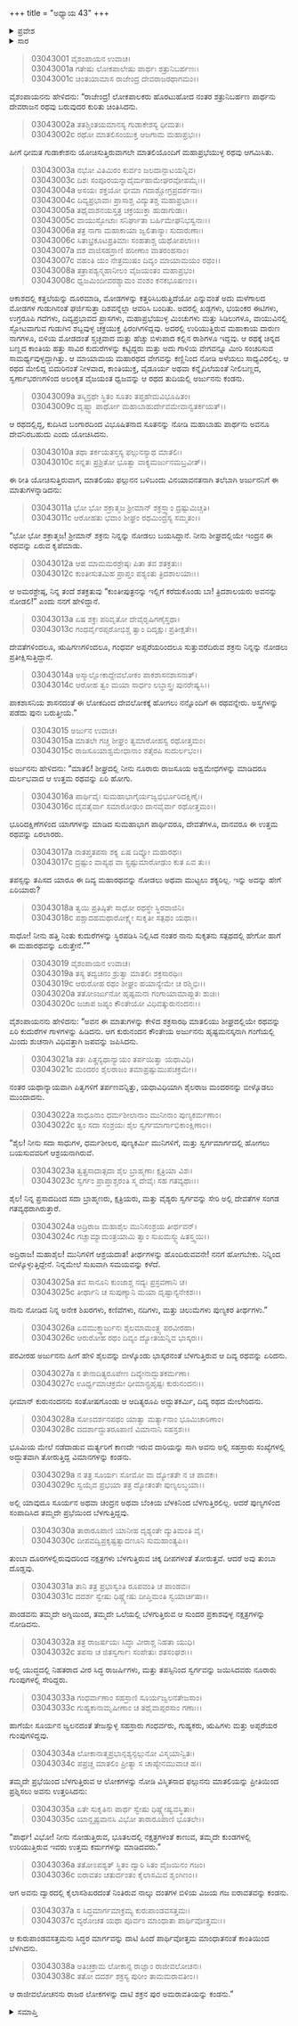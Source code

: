 +++
title = "ಅಧ್ಯಾಯ 43"
+++

<details><summary>ಪ್ರವೇಶ</summary>


।।   ಓಂ ಓಂ ನಮೋ ನಾರಾಯಣಾಯ।।   ಶ್ರೀ ವೇದವ್ಯಾಸಾಯ ನಮಃ ।।

ಶ್ರೀ ಕೃಷ್ಣದ್ವೈಪಾಯನ ವೇದವ್ಯಾಸ ವಿರಚಿತ  

**ಶ್ರೀ ಮಹಾಭಾರತ**

**ಆರಣ್ಯಕ ಪರ್ವ**

**ಇಂದ್ರಲೋಕಾಭಿಗಮನ ಪರ್ವ**

**ಅಧ್ಯಾಯ 43**

</details>


<details><summary>ಸಾರ</summary>

ಮಾತಲಿಯು ದೇವರಥವನ್ನು ಅರ್ಜುನನಿಗಾಗಿ ತಂದುದು (1-15). ಅರ್ಜುನನು ಶೈಲವನ್ನು ಬೀಳ್ಕೊಂಡು ರಥವನ್ನೇರಿದುದು (16-26). ದೇವಲೋಕಮಾರ್ಗದ ವರ್ಣನೆ (27-38).

</details>


> 03043001 ವೈಶಂಪಾಯನ ಉವಾಚ।  
03043001a ಗತೇಷು ಲೋಕಪಾಲೇಷು ಪಾರ್ಥಃ ಶತ್ರುನಿಬರ್ಹಣಃ।   
03043001c ಚಿಂತಯಾಮಾಸ ರಾಜೇಂದ್ರ ದೇವರಾಜರಥಾಗಮಂ।।

ವೈಶಂಪಾಯನನು ಹೇಳಿದನು: “ರಾಜೇಂದ್ರ! ಲೋಕಪಾಲಕರು ಹೊರಟುಹೋದ ನಂತರ ಶತ್ರುನಿಬರ್ಹಣ ಪಾರ್ಥನು ದೇವರಾಜನ ರಥವು ಬರುವುದರ ಕುರಿತು ಚಿಂತಿಸಿದನು.

> 03043002a ತತಶ್ಚಿಂತಯಮಾನಸ್ಯ ಗುಡಾಕೇಶಸ್ಯ ಧೀಮತಃ।  
03043002c ರಥೋ ಮಾತಲಿಸಂಯುಕ್ತ ಆಜಗಾಮ ಮಹಾಪ್ರಭಃ।।

ಹೀಗೆ ಧೀಮತ ಗುಡಾಕೇಶನು ಯೋಚಿಸುತ್ತಿರುವಾಗಲೇ ಮಾತಲಿಯೊಂದಿಗೆ ಮಹಾಪ್ರಭೆಯುಳ್ಳ ರಥವು ಆಗಮಿಸಿತು.

> 03043003a ನಭೋ ವಿತಿಮಿರಂ ಕುರ್ವಂ ಜಲದಾನ್ಪಾಟಯನ್ನಿವ।  
03043003c ದಿಶಃ ಸಂಪೂರಯನ್ನಾದೈರ್ಮಹಾಮೇಘರವೋಪಮೈಃ।।   
03043004a ಅಸಯಃ ಶಕ್ತಯೋ ಭೀಮಾ ಗದಾಶ್ಚೋಗ್ರಪ್ರದರ್ಶನಾಃ।  
03043004c ದಿವ್ಯಪ್ರಭಾವಾಃ ಪ್ರಾಸಾಶ್ಚ ವಿದ್ಯುತಶ್ಚ ಮಹಾಪ್ರಭಾಃ।।  
03043005a ತಥೈವಾಶನಯಸ್ತತ್ರ ಚಕ್ರಯುಕ್ತಾ ಹುಡಾಗುಡಾಃ।   
03043005c ವಾಯುಸ್ಫೋಟಾಃ ಸನಿರ್ಘಾತಾ ಬರ್ಹಿಮೇಘನಿಭಸ್ವನಾಃ।।  
03043006a ತತ್ರ ನಾಗಾ ಮಹಾಕಾಯಾ ಜ್ವಲಿತಾಸ್ಯಾಃ ಸುದಾರುಣಾಃ।  
03043006c ಸಿತಾಭ್ರಕೂಟಪ್ರತಿಮಾಃ ಸಂಹತಾಶ್ಚ ಯಥೋಪಲಾಃ।।  
03043007a ದಶ ವಾಜಿಸಹಸ್ರಾಣಿ ಹರೀಣಾಂ ವಾತರಂಹಸಾಂ।  
03043007c ವಹಂತಿ ಯಂ ನೇತ್ರಮುಷಂ ದಿವ್ಯಂ ಮಾಯಾಮಯಂ ರಥಂ।।  
03043008a ತತ್ರಾಪಶ್ಯನ್ಮಹಾನೀಲಂ ವೈಜಯಂತಂ ಮಹಾಪ್ರಭಂ।   
03043008c ಧ್ವಜಮಿಂದೀವರಶ್ಯಾಮಂ ವಂಶಂ ಕನಕಭೂಷಣಂ।।

ಆಕಾಶದಲ್ಲಿ ಕತ್ತಲೆಯನ್ನು ದೂರಮಾಡಿ, ಮೋಡಗಳನ್ನು ಕತ್ತರಿಸಿಬರುತ್ತಿದೆಯೋ ಎನ್ನುವಂತೆ ಅದು ಮಳೆಗಾಲದ ಮೋಡಗಳ ಗುಡುಗಿನಂತೆ ಘರ್ಜಿಸುತ್ತಾ ದಿಶವನ್ನೆಲ್ಲಾ ಆವರಿಸಿ ಬಂದಿತು. ಅದರಲ್ಲಿ ಖಡ್ಗಗಳು, ಭಯಂಕರ ಈಟಿಗಳು, ಉಗ್ರರೂಪಿ ಗದೆಗಳು, ದಿವ್ಯಪ್ರಭಾವದ ಪ್ರಾಸಗಳು, ಮಹಾಪ್ರಭೆಯುಳ್ಳ ಮಿಂಚುಗಳು ಮತ್ತು ಸಿಡಿಲುಗಳೂ, ವಾಯುವಿನಲ್ಲಿ ಸ್ಫೋಟವಾಗುವ ಗುಡುಗಿನ ಶಬ್ದವುಳ್ಳ ಚಕ್ರಯುಕ್ತ ಫಿರಂಗಿಗಳಿದ್ದವು. ಅದರಲ್ಲಿ ಉರಿಯುತ್ತಿರುವ ಮಹಾಕಾಯ ದಾರುಣ ನಾಗಗಳೂ, ಬಿಳಿಯ ಮೋಡದಂತೆ ಸ್ಚಚ್ಛವಾದ ಮತ್ತು ಹೆಚ್ಚು ಬಿಳುಪಾದ ಕಲ್ಲಿನ ರಾಶಿಗಳೂ ಇದ್ದವು. ಆ ರಥಕ್ಕೆ ಚಿನ್ನದ ಬಣ್ಣದ ಕಾಂತಿಯ ಹತ್ತು ಸಾವಿರ ಕುದುರೆಗಳನ್ನು ಕಟ್ಟಿದ್ದರು ಮತ್ತು ಅದು ಗಾಳಿಯ ವೇಗವನ್ನೂ ಮೀರಿ ಸಂಚರಿಸುವ ಸಾಮರ್ಥ್ಯವುಳ್ಳದ್ದಾಗಿತ್ತು. ಆ ಮಾಯಾಮಯ ಮಹಾರಥದ ವೇಗವನ್ನು ಕಣ್ಣಿನಿಂದ ನೋಡಿ ಅಳೆಯಲು ಸಾಧ್ಯವಿರಲಿಲ್ಲ. ಆ ರಥದ ಮೇಲಿದ್ದ ಬಿದುರಿನಂತೆ ನೀಳವಾದ, ಕಾಂತಿಯುಕ್ತ, ವೈಡೂರ್ಯ ಅಥವಾ ಕನ್ನೈದಿಲೆಯಂತೆ ನೀಲಿಬಣ್ಣದ, ಸ್ವರ್ಣಾಭರಣಗಳಿಂದ ಅಲಂಕೃತ ವೈಜಯಂತ ಧ್ವಜವನ್ನು ಆ ರಥದ ತುದಿಯಲ್ಲಿ ಅರ್ಜುನನು ಕಂಡನು.

> 03043009a ತಸ್ಮಿನ್ರಥೇ ಸ್ಥಿತಂ ಸೂತಂ ತಪ್ತಹೇಮವಿಭೂಷಿತಂ।  
03043009c ದೃಷ್ಟ್ವಾ ಪಾರ್ಥೋ ಮಹಾಬಾಹುರ್ದೇವಮೇವಾನ್ವತರ್ಕಯತ್।।

ಆ ರಥದಲ್ಲಿದ್ದ, ಕುದಿಸಿದ ಬಂಗಾರದಿಂದ ವಿಭೂಷಿತನಾದ ಸೂತನನ್ನು ನೋಡಿ ಮಹಾಬಾಹು ಪಾರ್ಥನು ಅವನೂ ದೇವನಿರಬಹುದು ಎಂದು ಯೋಚಿಸಿದನು.

> 03043010a ತಥಾ ತರ್ಕಯತಸ್ತಸ್ಯ ಫಲ್ಗುನಸ್ಯಾಥ ಮಾತಲಿಃ।  
03043010c ಸನ್ನತಃ ಪ್ರಶ್ರಿತೋ ಭೂತ್ವಾ ವಾಕ್ಯಮರ್ಜುನಮಬ್ರವೀತ್।।

ಈ ರೀತಿ ಯೋಚಿಸುತ್ತಿರುವಾಗ, ಮಾತಲಿಯು ಫಲ್ಗುನನ ಬಳಿಬಂದು ವಿನಯಾವನತನಾಗಿ ತಲೆಬಾಗಿ ಅರ್ಜುನನಿಗೆ ಈ ಮಾತುಗಳನ್ನಾಡಿದನು:

> 03043011a ಭೋ ಭೋ ಶಕ್ರಾತ್ಮಜ ಶ್ರೀಮಾನ್ ಶಕ್ರಸ್ತ್ವಾಂ ದ್ರಷ್ಟುಮಿಚ್ಚತಿ।  
03043011c ಆರೋಹತು ಭವಾಂ ಶೀಘ್ರಂ ರಥಮಿಂದ್ರಸ್ಯ ಸಮ್ಮತಂ।।

“ಭೋ ಭೋ ಶಕ್ರಾತ್ಮಜ! ಶ್ರೀಮಾನ್ ಶಕ್ರನು ನಿನ್ನನ್ನು ನೋಡಲು ಬಯಸಿದ್ದಾನೆ. ನೀನು ಶೀಘ್ರದಲ್ಲಿಯೇ ಇಂದ್ರನ ಈ ರಥವನ್ನು ಏರುವ ಕೃಪೆಮಾಡು.

> 03043012a ಆಹ ಮಾಮಮರಶ್ರೇಷ್ಠಃ ಪಿತಾ ತವ ಶತಕ್ರತುಃ।  
03043012c ಕುಂತೀಸುತಮಿಹ ಪ್ರಾಪ್ತಂ ಪಶ್ಯಂತು ತ್ರಿದಶಾಲಯಾಃ।।

ಆ ಅಮರಶ್ರೇಷ್ಠ, ನಿನ್ನ ತಂದೆ ಶತಕ್ರತುವು “ಕುಂತೀಪುತ್ರನನ್ನು ಇಲ್ಲಿಗೆ ಕರೆದುಕೊಂಡು ಬಾ! ತ್ರಿದಶಾಲಯರು ಅವನನ್ನು ನೋಡಲಿ!” ಎಂದು ನನಗೆ ಹೇಳಿದ್ದಾನೆ.

> 03043013a ಏಷ ಶಕ್ರಃ ಪರಿವೃತೋ ದೇವೈರೃಷಿಗಣೈಸ್ತಥಾ।  
03043013c ಗಂಧರ್ವೈರಪ್ಸರೋಭಿಶ್ಚ ತ್ವಾಂ ದಿದೃಕ್ಷುಃ ಪ್ರತೀಕ್ಷತೇ।।

ದೇವತೆಗಳಿಂದಲೂ, ಋಷಿಗಣಗಳಿಂದಲೂ, ಗಂಧರ್ವ ಅಪ್ಸರೆಯರಿಂದಲೂ ಸುತ್ತುವರೆದಿರುವ ಶಕ್ರನು ನಿನ್ನನ್ನು ನೋಡಲು ಪ್ರತೀಕ್ಷಿಸುತ್ತಿದ್ದಾನೆ.

> 03043014a ಅಸ್ಮಾಲ್ಲೋಕಾದ್ದೇವಲೋಕಂ ಪಾಕಶಾಸನಶಾಸನಾತ್।  
03043014c ಆರೋಹ ತ್ವಂ ಮಯಾ ಸಾರ್ಧಂ ಲಬ್ಧಾಸ್ತ್ರಃ ಪುನರೇಷ್ಯಸಿ।।

ಪಾಕಶಾಸನಿಯ ಶಾಸನದಂತೆ ಈ ಲೋಕದಿಂದ ದೇವಲೋಕಕ್ಕೆ ಹೋಗಲು ನನ್ನೊಂದಿಗೆ ಈ ರಥವನ್ನೇರು. ಅಸ್ತ್ರಗಳನ್ನು ಪಡೆದು ಪುನಃ ಬರುತ್ತೀಯೆ.”

> 03043015 ಅರ್ಜುನ ಉವಾಚ।  
03043015a ಮಾತಲೇ ಗಚ್ಚ ಶೀಘ್ರಂ ತ್ವಮಾರೋಹಸ್ವ ರಥೋತ್ತಮಂ।   
03043015c ರಾಜಸೂಯಾಶ್ವಮೇಧಾನಾಂ ಶತೈರಪಿ ಸುದುರ್ಲಭಂ।।

ಅರ್ಜುನನು ಹೇಳಿದನು: “ಮಾತಲಿ! ಶೀಘ್ರದಲ್ಲಿ ನೀನು ನೂರಾರು ರಾಜಸೂಯ ಅಶ್ವಮೇಧಗಳನ್ನು ಮಾಡಿದರೂ ದುರ್ಲಭವಾದ ಆ ಉತ್ತಮ ರಥವನ್ನು ಏರಿ ಹೋಗು.

> 03043016a ಪಾರ್ಥಿವೈಃ ಸುಮಹಾಭಾಗೈರ್ಯಜ್ವಭಿರ್ಭೂರಿದಕ್ಷಿಣೈಃ।   
03043016c ದೈವತೈರ್ವಾ ಸಮಾರೋಢುಂ ದಾನವೈರ್ವಾ ರಥೋತ್ತಮಂ।।

ಭೂರಿದಕ್ಷಿಣೆಗಳಿಂದ ಯಾಗಗಳನ್ನು ಮಾಡಿದ ಸುಮಹಾಭಾಗ ಪಾರ್ಥಿವರೂ, ದೇವತೆಗಳೂ, ದಾನವರೂ ಈ ಉತ್ತಮ ರಥವನ್ನು ಏರಲಾರರು.

> 03043017a ನಾತಪ್ತತಪಸಾ ಶಕ್ಯ ಏಷ ದಿವ್ಯೋ ಮಹಾರಥಃ।  
03043017c ದ್ರಷ್ಟುಂ ವಾಪ್ಯಥ ವಾ ಸ್ಪ್ರಷ್ಟುಮಾರೋಢುಂ ಕುತ ಏವ ತು।।

ತಪಸ್ಸನ್ನು ತಪಿಸದ ಯಾರೂ ಈ ದಿವ್ಯ ಮಹಾರಥವನ್ನು ನೋಡಲು ಅಥವಾ ಮುಟ್ಟಲು ಶಕ್ಯರಿಲ್ಲ. ಇನ್ನು ಅದನ್ನು ಹೇಗೆ ಏರಿಯಾರು?

> 03043018a ತ್ವಯಿ ಪ್ರತಿಷ್ಠಿತೇ ಸಾಧೋ ರಥಸ್ಥೇ ಸ್ಥಿರವಾಜಿನಿ।  
03043018c ಪಶ್ಚಾದಹಮಥಾರೋಕ್ಷ್ಯೇ ಸುಕೃತೀ ಸತ್ಪಥಂ ಯಥಾ।।

ಸಾಧೋ! ನೀನು ಹತ್ತಿ ನಿಂತು ಕುದುರೆಗಳನ್ನು ಸ್ಥಿರಪಡಿಸಿ ನಿಲ್ಲಿಸಿದ ನಂತರ ನಾನು ಸುಕೃತನು ಸತ್ಪಥದಲ್ಲಿ ಹೇಗೋ ಹಾಗೆ ಈ ಮಹಾರಥವನ್ನು ಏರುತ್ತೇನೆ.””

> 03043019 ವೈಶಂಪಾಯನ ಉವಾಚ।  
03043019a ತಸ್ಯ ತದ್ವಚನಂ ಶ್ರುತ್ವಾ ಮಾತಲಿಃ ಶಕ್ರಸಾರಥಿಃ।  
03043019c ಆರುರೋಹ ರಥಂ ಶೀಘ್ರಂ ಹಯಾನ್ಯೇಮೇ ಚ ರಶ್ಮಿಭಿಃ।।  
03043020a ತತೋಽರ್ಜುನೋ ಹೃಷ್ಟಮನಾ ಗಂಗಾಯಾಮಾಪ್ಲುತಃ ಶುಚಿಃ।  
03043020c ಜಜಾಪ ಜಪ್ಯಂ ಕೌಂತೇಯೋ ವಿಧಿವತ್ಕುರುನಂದನಃ।।

ವೈಶಂಪಾಯನನು ಹೇಳಿದನು: “ಅವನ ಈ ಮಾತುಗಳನ್ನು ಕೇಳಿದ ಶಕ್ರಸಾರಥಿ ಮಾತಲಿಯು ಶೀಘ್ರದಲ್ಲಿಯೇ ರಥವನ್ನು ಏರಿ ಕುದುರೆಗಳ ಗಾಳಗಳನ್ನು ಹಿಡಿದನು. ಆಗ ಕುರುನಂದನ ಕೌಂತೇಯ ಅರ್ಜುನನು ಹೃಷ್ಟಮನಸ್ಕನಾಗಿ ಗಂಗೆಯಲ್ಲಿ ಮಿಂದು ಶುಚನಾಗಿ ವಿಧಿವತ್ತಾಗಿ ಜಪವನ್ನು ಜಪಿಸಿದನು.

> 03043021a ತತಃ ಪಿತೄನ್ಯಥಾನ್ಯಾಯಂ ತರ್ಪಯಿತ್ವಾ ಯಥಾವಿಧಿ।  
03043021c ಮಂದರಂ ಶೈಲರಾಜಂ ತಮಾಪ್ರಷ್ಟುಮುಪಚಕ್ರಮೇ।।

ನಂತರ ಯಥಾನ್ಯಾಯವಾಗಿ ಪಿತೃಗಳಿಗೆ ತರ್ಪಣವನ್ನಿತ್ತು, ಯಧಾವಿಧಿಯಾಗಿ ಶೈಲರಾಜ ಮಂದರನನ್ನು ಬೀಳ್ಕೊಡಲು ಮುಂದಾದನು.

> 03043022a ಸಾಧೂನಾಂ ಧರ್ಮಶೀಲಾನಾಂ ಮುನೀನಾಂ ಪುಣ್ಯಕರ್ಮಣಾಂ।  
03043022c ತ್ವಂ ಸದಾ ಸಂಶ್ರಯಃ ಶೈಲ ಸ್ವರ್ಗಮಾರ್ಗಾಭಿಕಾಂಕ್ಷಿಣಾಂ।।

“ಶೈಲ! ನೀನು ಸದಾ ಸಾಧುಗಳ, ಧರ್ಮಶೀಲರ, ಪುಣ್ಯಕರ್ಮಿ ಮುನಿಗಳಿಗೆ, ಮತ್ತು ಸ್ವರ್ಗಮಾರ್ಗದಲ್ಲಿ ಹೋಗಲು ಬಯಸುವವರಿಗೆ ಆಶ್ರಯನಾಗಿರುವೆ.

> 03043023a ತ್ವತ್ಪ್ರಸಾದಾತ್ಸದಾ ಶೈಲ ಬ್ರಾಹ್ಮಣಾಃ ಕ್ಷತ್ರಿಯಾ ವಿಶಃ।  
03043023c ಸ್ವರ್ಗಂ ಪ್ರಾಪ್ತಾಶ್ಚರಂತಿ ಸ್ಮ ದೇವೈಃ ಸಹ ಗತವ್ಯಥಾಃ।।

ಶೈಲ! ನಿನ್ನ ಪ್ರಸಾದದಿಂದ ಸದಾ ಬ್ರಾಹ್ಮಣರು, ಕ್ಷತ್ರಿಯರು, ಮತ್ತು ವೈಶ್ಯರು ಸ್ವರ್ಗವನ್ನು ಸೇರಿ ಅಲ್ಲಿ ದೇವತೆಗಳ ಸಂಗಡ ಗತವ್ಯಥರಾಗಿರುತ್ತಾರೆ.

> 03043024a ಅದ್ರಿರಾಜ ಮಹಾಶೈಲ ಮುನಿಸಂಶ್ರಯ ತೀರ್ಥವನ್।  
03043024c ಗಚ್ಚಾಮ್ಯಾಮಂತ್ರಯಾಮಿ ತ್ವಾಂ ಸುಖಮಸ್ಮ್ಯುಷಿತಸ್ತ್ವಯಿ।।

ಅದ್ರಿರಾಜ! ಮಹಾಶೈಲ! ಮುನಿಗಳಿಗೆ ಆಶ್ರಯದಾತ! ತೀರ್ಥಗಳನ್ನು ಹೊಂದಿರುವವನೇ! ನನಗೆ ಹೋಗಬೇಕು. ನಿನ್ನಿಂದ ಬೀಳ್ಕೊಳ್ಳುತ್ತಿದ್ದೇನೆ. ನಿನ್ನಮೇಲೆ ಸುಖವಾಗಿ ಸಮಯವನ್ನು ಕಳೆದೆ.

> 03043025a ತವ ಸಾನೂನಿ ಕುಂಜಾಶ್ಚ ನದ್ಯಃ ಪ್ರಸ್ರವಣಾನಿ ಚ।  
03043025c ತೀರ್ಥಾನಿ ಚ ಸುಪುಣ್ಯಾನಿ ಮಯಾ ದೃಷ್ಟಾನ್ಯನೇಕಶಃ।।

ನಾನು ನೋಡಿದ ನಿನ್ನ ಅನೇಕ ಶಿಖರಗಳು, ಕಣಿವೆಗಳು, ನದಿಗಳು, ಮತ್ತು ಚಿಲುಮೆಗಳು ಪುಣ್ಯಕರ ತೀರ್ಥಗಳು.”

> 03043026a ಏವಮುಕ್ತ್ವಾರ್ಜುನಃ ಶೈಲಮಾಮಂತ್ರ್ಯ ಪರವೀರಹಾ।   
03043026c ಆರುರೋಹ ರಥಂ ದಿವ್ಯಂ ದ್ಯೋತಯನ್ನಿವ ಭಾಸ್ಕರಃ।।

ಪರವೀರಹ ಅರ್ಜುನನು ಹೀಗೆ ಹೇಳಿ ಶೈಲವನ್ನು ಬೀಳ್ಕೊಂಡು ಭಾಸ್ಕರನಂತೆ ಬೆಳಗುತ್ತಿರುವ ಆ ದಿವ್ಯ ರಥವನ್ನು ಏರಿದನು.

> 03043027a ಸ ತೇನಾದಿತ್ಯರೂಪೇಣ ದಿವ್ಯೇನಾದ್ಭುತಕರ್ಮಣಾ।  
03043027c ಊರ್ಧ್ವಮಾಚಕ್ರಮೇ ಧೀಮಾನ್ಪ್ರಹೃಷ್ಟಃ ಕುರುನಂದನಃ।।

ಧೀಮಾನ್ ಕುರುನಂದನನು ಸಂತೋಷಗೊಂಡು ಆ ಆದಿತ್ಯರೂಪಿ ಅದ್ಭುತಕರ್ಮಿ, ದಿವ್ಯ ರಥದ ಮೇಲೇರಿದನು.

> 03043028a ಸೋಽದರ್ಶನಪಥಂ ಯಾತ್ವಾ ಮರ್ತ್ಯಾನಾಂ ಭೂಮಿಚಾರಿಣಾಂ।  
03043028c ದದರ್ಶಾದ್ಭುತರೂಪಾಣಿ ವಿಮಾನಾನಿ ಸಹಸ್ರಶಃ।।

ಭೂಮಿಯ ಮೇಲೆ ನಡೆದಾಡುವ ಮರ್ತ್ಯರಿಗೆ ಕಾಣದೇ ಇರುವ ದಾರಿಯನ್ನು ಸಾಗಿ ಅವನು ಅಲ್ಲಿ ಸಹಸ್ರಾರು ಸಂಖ್ಯೆಗಳಲ್ಲಿ ಅದ್ಭುತವಾಗಿ ತೋರುತ್ತಿದ್ದ ವಿಮಾನಗಳನ್ನು ಕಂಡನು.

> 03043029a ನ ತತ್ರ ಸೂರ್ಯಃ ಸೋಮೋ ವಾ ದ್ಯೋತತೇ ನ ಚ ಪಾವಕಃ।   
03043029c ಸ್ವಯೈವ ಪ್ರಭಯಾ ತತ್ರ ದ್ಯೋತಂತೇ ಪುಣ್ಯಲಬ್ಧಯಾ।।

ಅಲ್ಲಿ ಯಾವುದೂ ಸೂರ್ಯನ ಅಥವಾ ಚಂದ್ರನ ಅಥವಾ ಬೆಂಕಿಯ ಬೆಳಕಿನಿಂದ ಬೆಳಗುತ್ತಿರಲಿಲ್ಲ. ಆದರೆ ಪುಣ್ಯಗಳಿಂದ ಸಂಪಾದಿಸಿದ ತಮ್ಮದೇ ಪ್ರಭೆಯಿಂದ ಬೆಳಗುತ್ತಿದ್ದವು.

> 03043030a ತಾರಾರೂಪಾಣಿ ಯಾನೀಹ ದೃಶ್ಯಂತೇ ದ್ಯುತಿಮಂತಿ ವೈ।  
03043030c ದೀಪವದ್ವಿಪ್ರಕೃಷ್ಟತ್ವಾದಣೂನಿ ಸುಮಹಾಂತ್ಯಪಿ।।

ತುಂಬಾ ದೂರಗಳಲ್ಲಿರುವುದರಿಂದ ನಕ್ಷತ್ರಗಳು ಬೆಳಗುತ್ತಿರುವ ಚಿಕ್ಕ ದೀಪಗಳಂತೆ ತೋರುತ್ತವೆ. ಆದರೆ ಅವು ತುಂಬಾ ದೊಡ್ಡವು.

> 03043031a ತಾನಿ ತತ್ರ ಪ್ರಭಾಸ್ವಂತಿ ರೂಪವಂತಿ ಚ ಪಾಂಡವಃ।  
03043031c ದದರ್ಶ ಸ್ವೇಷು ಧಿಷ್ಣ್ಯೇಷು ದೀಪ್ತಿಮಂತಿ ಸ್ವಯಾರ್ಚಿಷಾ।।

ಪಾಂಡವನು ತಮ್ಮದೇ ಅಗ್ನಿಯಿಂದ, ತಮ್ಮದೇ ಒಲೆಯಲ್ಲಿ ಬೆಳಗುತ್ತಿರುವ ಆ ಸುಂದರ ಪ್ರಕಾಶವುಳ್ಳ ನಕ್ಷತ್ರಗಳನ್ನು ನೋಡಿದನು.

> 03043032a ತತ್ರ ರಾಜರ್ಷಯಃ ಸಿದ್ಧಾ ವೀರಾಶ್ಚ ನಿಹತಾ ಯುಧಿ।  
03043032c ತಪಸಾ ಚ ಜಿತಸ್ವರ್ಗಾಃ ಸಂಪೇತುಃ ಶತಸಂಘಶಃ।।

ಅಲ್ಲಿ ಯುದ್ಧದಲ್ಲಿ ನಿಹತರಾದ ವೀರ ಸಿದ್ಧ ರಾಜರ್ಷಿಗಳು, ಮತ್ತು ತಪಸ್ಸಿನಿಂದ ಸ್ವರ್ಗವನ್ನು ಜಯಿಸಿದವರು ನೂರಾರು ಗುಂಪುಗಳಲ್ಲಿ ಸೇರಿದ್ದರು.

> 03043033a ಗಂಧರ್ವಾಣಾಂ ಸಹಸ್ರಾಣಿ ಸೂರ್ಯಜ್ವಲನತೇಜಸಾಂ।   
03043033c ಗುಹ್ಯಕಾನಾಮೃಷೀಣಾಂ ಚ ತಥೈವಾಪ್ಸರಸಾಂ ಗಣಾಃ।।

ಹಾಗೆಯೇ ಸೂರ್ಯನ ಜ್ವಲನದಂತೆ ತೇಜಸ್ಸುಳ್ಳ ಸಹಸ್ರಾರು ಗಂಧರ್ವರು, ಗುಹ್ಯಕರು, ಋಷಿಗಳು ಮತ್ತು ಅಪ್ಸರೆಯರ ಗುಂಪುಗಳಿದ್ದವು.

> 03043034a ಲೋಕಾನಾತ್ಮಪ್ರಭಾನ್ಪಶ್ಯನ್ಫಲ್ಗುನೋ ವಿಸ್ಮಯಾನ್ವಿತಃ।  
03043034c ಪಪ್ರಚ್ಚ ಮಾತಲಿಂ ಪ್ರೀತ್ಯಾ ಸ ಚಾಪ್ಯೇನಮುವಾಚ ಹ।।

ತಮ್ಮದೇ ಪ್ರಭೆಯಿಂದ ಬೆಳಗುತ್ತಿರುವ ಆ ಲೋಕಗಳನ್ನು ನೋಡಿ ವಿಸ್ಮಿತನಾದ ಫಲ್ಗುನನು ಮಾತಲಿಯನ್ನು ಪ್ರೀತಿಯಿಂದ ಪ್ರಶ್ನಿಸಲು ಅವನು ಉತ್ತರಿಸಿದನು:

> 03043035a ಏತೇ ಸುಕೃತಿನಃ ಪಾರ್ಥ ಸ್ವೇಷು ಧಿಷ್ಣ್ಯೇಷ್ವವಸ್ಥಿತಾಃ।  
03043035c ಯಾನ್ದೃಷ್ಟವಾನಸಿ ವಿಭೋ ತಾರಾರೂಪಾಣಿ ಭೂತಲೇ।।

“ಪಾರ್ಥ! ವಿಭೋ! ನೀನು ನೋಡುತ್ತಿರುವ, ಭೂತಲದಲ್ಲಿ ನಕ್ಷತ್ರಗಳಂತೆ ಕಾಣುವ, ತಮ್ಮದೇ ಕುಂಡಗಳಲ್ಲಿ ಉರಿಯುತ್ತಿರುವ ಇವರು ಉತ್ತಮ ಕರ್ಮಗಳನ್ನು ಮಾಡಿದವರು.”

> 03043036a ತತೋಽಪಶ್ಯತ್ ಸ್ಥಿತಂ ದ್ವಾರಿ ಸಿತಂ ವೈಜಯಿನಂ ಗಜಂ।   
03043036c ಐರಾವತಂ ಚತುರ್ದಂತಂ ಕೈಲಾಸಮಿವ ಶೃಂಗಿಣಂ।।

ಆಗ ಅವನು ದ್ವಾರದಲ್ಲಿ ಕೈಲಾಸಶಿಖರದಂತೆ ನಿಂತಿರುವ ನಾಲ್ಕು ದಂತಗಳ ಬಿಳಿಯ ವಿಜಯ ಗಜ ಐರಾವತವನ್ನು ಕಂಡನು.

> 03043037a ಸ ಸಿದ್ಧಮಾರ್ಗಮಾಕ್ರಮ್ಯ ಕುರುಪಾಂಡವಸತ್ತಮಃ।  
03043037c ವ್ಯರೋಚತ ಯಥಾ ಪೂರ್ವಂ ಮಾಂಧಾತಾ ಪಾರ್ಥಿವೋತ್ತಮಃ।।

ಆ ಕುರುಪಾಂಡವಸತ್ತಮನು ಸಿದ್ಧರ ಮಾರ್ಗವನ್ನು ದಾಟಿ ಹಿಂದೆ ಪಾರ್ಥಿವೋತ್ತಮ ಮಾಂಧಾತನಂತೆ ಕಾಂತಿಯಿಂದ ಬೆಳಗಿದನು.

> 03043038a ಅತಿಚಕ್ರಾಮ ಲೋಕಾನ್ಸ ರಾಜ್ಞಾಂ ರಾಜೀವಲೋಚನಃ।  
03043038c ತತೋ ದದರ್ಶ ಶಕ್ರಸ್ಯ ಪುರೀಂ ತಾಮಮರಾವತೀಂ।।

ಆ ರಾಜೀವಲೋಚನನು ರಾಜರ ಲೋಕಗಳನ್ನು ದಾಟಿ ಶಕ್ರನ ಪುರ ಅಮರಾವತಿಯನ್ನು ಕಂಡನು.”

<details><summary>ಸಮಾಪ್ತಿ</summary>


ಇತಿ ಶ್ರೀ ಮಹಾಭಾರತೇ ಆರಣ್ಯಕಪರ್ವಣಿ ಇಂದ್ರಲೋಕಾಭಿಗಮನಪರ್ವಣಿ ತ್ರಿಚತ್ವಾರಿಂಶೋಽಧ್ಯಾಯಃ।  
ಇದು ಶ್ರೀ ಮಹಾಭಾರತದ ಆರಣ್ಯಕಪರ್ವದಲ್ಲಿ ಇಂದ್ರಲೋಕಾಭಿಗಮನಪರ್ವದಲ್ಲಿ ನಲ್ವತ್ಮೂರನೆಯ ಅಧ್ಯಾಯವು.




</details>
